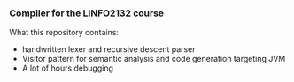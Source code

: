 ### Compiler for the LINFO2132 course

What this repository contains:
- handwritten lexer and recursive descent parser
- Visitor pattern for semantic analysis and code generation targeting JVM
- A lot of hours debugging
